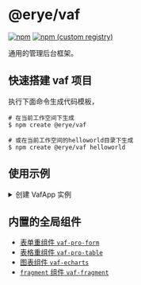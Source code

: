 # @erye/vaf

[![npm](https://img.shields.io/npm/v/@erye/vaf)](https://www.npmjs.com/package/@erye/vaf)
[![npm (custom registry)](https://img.shields.io/npm/v/@erye/vaf/latest?label=npmmirror&logo=npmmirror&registry_uri=https%3A%2F%2Fregistry.npmmirror.com)](https://npmmirror.com/package/@erye/vaf)

通用的管理后台框架。

## 快速搭建 vaf 项目

执行下面命令生成代码模板，

```shell
# 在当前工作空间下生成
$ npm create @erye/vaf

# 或在当前工作空间的helloworld目录下生成
$ npm create @erye/vaf helloworld
```

## 使用示例

<details>
  <summary>创建 VafApp 实例</summary>

```javascript
import "element-plus/dist/index.css";
import "@erye/vaf/dist/index.css";

import {
  createVafApp,
  installVafComponents,
  installVafProComponents,
  getRequest,
} from "@erye/vaf";

const { app } = createVafApp({
  settingConfig: {
    name: "Vue Admin Framework",
    slogan: "方便、快捷、精准",
    logo: "/logo.png",
    copyright: "本网站属于个人技术分享网站",
  },
  dataFuncConfig: {
    login: AuthService.login,
    getUserinfo: AuthService.getUserinfo,
    logout: AuthService.logout,
  },
  leftmenuConfig: {
    logo: "/logo.png", // 左侧菜单的logo
    menus: [
      {
        type: "router-link", // 可以有children，即可以有子菜单
        id: "/home",
        path: '/home',
        title: "首页",
        children: [],
        // 依赖这2个字段方式，来完成左侧菜单的角色过滤
        authLevel: 2, // 0=>匿名 | 1=>登录(默认) | 2=>需鉴别角色
        authRoles: ["super-admin"], // 当鉴权等级为2时，该字段才有效，默认为空数组
      },
      {
        type: "http-link", // 不可以有children，即不可以有子菜单
        path: "https://staging-cn.vuejs.org/",
        title: "Vue3",
      },
    ],
  },
  routeConfig: {
    mode = "hash", // hash || history
    base = "/",
    // vaf约束的路由配置，会插在VafPageLayout中。
    // 约束只能使用一个层级的路由, 也就是不能有children选项。
    pageRoutes: [
      {
        path: "/home",
        meta: {
          VafLeftmenuId: "/home",
          VafAuthLevel: 1,
          title: "首页",
        },
        component: () => import("./pages/Home.vue"),
      },
      {
        path: "/super-admin/admin",
        meta: {
          VafLeftmenuId: "/super-admin/admin",
          // 依赖这2个字段方式，来完成路由的鉴权
          VafAuthLevel: 2, // 0=>匿名 | 1=>登录(默认) | 2=>需鉴别角色
          VafAuthRoles: ["super-admin"], // 当鉴权等级为2时，该字段才有效，默认为空数组
          title: "管理员",
        },
        component: () => import("./pages/SuperAdmin/Admin.vue"),
      },
    ],
    // 原生的路由配置，不做约束，可以使用多层级路由。
    vanillaRoutes: [
      {
        redirect: "/home",
        path: "/",
        name: "/",
      },
      {
        path: "/helloworld",
        name: "/helloworld",
        meta: {
          VafLeftmenuId: "/helloworld", // 与leftmenu匹配的id

          // 依赖这2个字段方式，来完成路由的鉴权
          VafAuthLevel: 0, // 0=>匿名 | 1=>登录(默认) | 2=>需鉴别角色
          VafAuthRoles: [], // 当鉴权等级为2时，该字段才有效，默认为空数组

          title: "Hello World",
        },
        component: () => import("./pages/HelloWorld.vue"),
      },
    ],
    // 路由守卫函数参数与VueRouter的保持一致 https://router.vuejs.org/zh/api/#aftereach
    // beforeEach() {}, // 如果设置了，会覆盖内置的beforeEach守卫
    // afterEach() {},// 如果设置了，会覆盖内置的afterEach守卫
    // beforeResolve() {},
    // onError() {},
  },
});
app.use(ElementPlus);
app.use(installVafProComponents);
app.use(installVafComponents);
app.mount("#app");
```

</details>

## 内置的全局组件

- [表单重组件 `vaf-pro-form`](https://github.com/chenhaihong/vaf/tree/main/src/ProComponents/VafProForm)
- [表格重组件 `vaf-pro-table`](https://github.com/chenhaihong/vaf/tree/main/src/ProComponents/VafProTable)
- [图表组件 `vaf-echarts`](https://github.com/chenhaihong/vaf/tree/main/src/components/VafEcharts)
- [`fragment` 组件 `vaf-fragment`](https://github.com/chenhaihong/vaf/tree/main/src/components/VafFragment)
